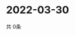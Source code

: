 # 2022-03-30
  共 0条

  <!-- BEGIN -->
  <!-- 最后更新时间Wed Mar 30 2022 21:05:18 GMT+0000 (Coordinated Universal Time) -->
  
  <!-- END -->
  
  